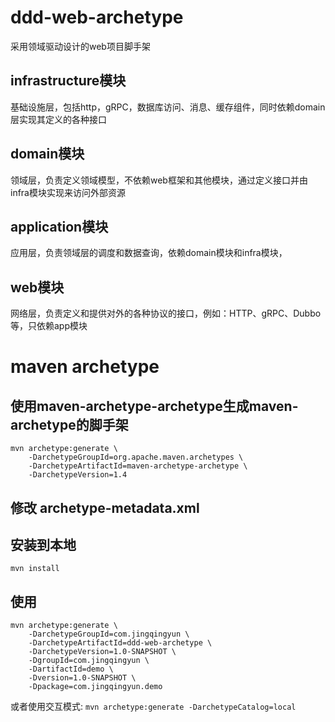 # ddd-web-archetype
采用领域驱动设计的web项目脚手架

## infrastructure模块
基础设施层，包括http，gRPC，数据库访问、消息、缓存组件，同时依赖domain层实现其定义的各种接口

## domain模块
领域层，负责定义领域模型，不依赖web框架和其他模块，通过定义接口并由infra模块实现来访问外部资源

## application模块
应用层，负责领域层的调度和数据查询，依赖domain模块和infra模块，

## web模块
网络层，负责定义和提供对外的各种协议的接口，例如：HTTP、gRPC、Dubbo等，只依赖app模块

# maven archetype
## 使用maven-archetype-archetype生成maven-archetype的脚手架
```
mvn archetype:generate \
    -DarchetypeGroupId=org.apache.maven.archetypes \
    -DarchetypeArtifactId=maven-archetype-archetype \
    -DarchetypeVersion=1.4
```

## 修改 archetype-metadata.xml

## 安装到本地
`mvn install`

## 使用
```
mvn archetype:generate \
    -DarchetypeGroupId=com.jingqingyun \
    -DarchetypeArtifactId=ddd-web-archetype \
    -DarchetypeVersion=1.0-SNAPSHOT \
    -DgroupId=com.jingqingyun \
    -DartifactId=demo \
    -Dversion=1.0-SNAPSHOT \
    -Dpackage=com.jingqingyun.demo
```
或者使用交互模式: `mvn archetype:generate -DarchetypeCatalog=local`